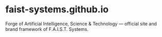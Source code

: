 # faist-systems.github.io
Forge of Artificial Intelligence, Science &amp; Technology — official site and brand framework of F.A.I.S.T. Systems.
